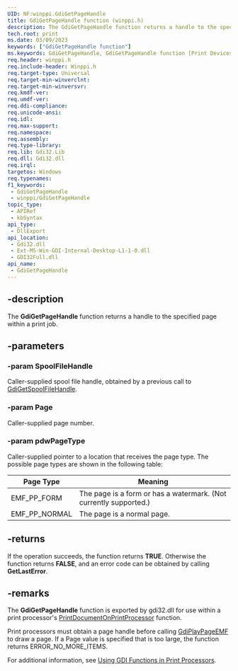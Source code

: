 ```yaml
---
UID: NF:winppi.GdiGetPageHandle
title: GdiGetPageHandle function (winppi.h)
description: The GdiGetPageHandle function returns a handle to the specified page within a print job.
tech.root: print
ms.date: 03/09/2023
keywords: ["GdiGetPageHandle function"]
ms.keywords: GdiGetPageHandle, GdiGetPageHandle function [Print Devices], gdifnc_3a8cdbd2-c73f-4b24-b984-9237b20327e1.xml, print.gdigetpagehandle, winppi/GdiGetPageHandle
req.header: winppi.h
req.include-header: Winppi.h
req.target-type: Universal
req.target-min-winverclnt: 
req.target-min-winversvr: 
req.kmdf-ver: 
req.umdf-ver: 
req.ddi-compliance: 
req.unicode-ansi: 
req.idl: 
req.max-support: 
req.namespace: 
req.assembly: 
req.type-library: 
req.lib: Gdi32.Lib
req.dll: Gdi32.dll
req.irql: 
targetos: Windows
req.typenames: 
f1_keywords:
 - GdiGetPageHandle
 - winppi/GdiGetPageHandle
topic_type:
 - APIRef
 - kbSyntax
api_type:
 - DllExport
api_location:
 - Gdi32.dll
 - Ext-MS-Win-GDI-Internal-Desktop-L1-1-0.dll
 - GDI32Full.dll
api_name:
 - GdiGetPageHandle
---
```


## -description

The **GdiGetPageHandle** function returns a handle to the specified page within a print job.

## -parameters

### -param SpoolFileHandle

Caller-supplied spool file handle, obtained by a previous call to [GdiGetSpoolFileHandle](./nf-winppi-gdigetspoolfilehandle.md).

### -param Page

Caller-supplied page number.

### -param pdwPageType

Caller-supplied pointer to a location that receives the page type. The possible page types are shown in the following table:

| Page Type | Meaning |
|---|---|
| EMF_PP_FORM | The page is a form or has a watermark. (Not currently supported.) |
| EMF_PP_NORMAL | The page is a normal page. |

## -returns

If the operation succeeds, the function returns **TRUE**. Otherwise the function returns **FALSE**, and an error code can be obtained by calling **GetLastError**.

## -remarks

The **GdiGetPageHandle** function is exported by gdi32.dll for use within a print processor's [PrintDocumentOnPrintProcessor](../winsplp/nf-winsplp-printdocumentonprintprocessor.md) function.

Print processors must obtain a page handle before calling [GdiPlayPageEMF](./nf-winppi-gdiplaypageemf.md) to draw a page. If a Page value is specified that is too large, the function returns ERROR_NO_MORE_ITEMS.

For additional information, see [Using GDI Functions in Print Processors](/windows-hardware/drivers/print/using-gdi-functions-in-print-processors).
